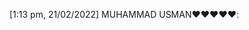 [1:13 pm, 21/02/2022] MUHAMMAD USMAN❤️❤️❤️❤️❤️: <!DOCTYPE html>
<html lang="en">

<head>
    <meta charset="UTF-8">
    <meta http-equiv="X-UA-Compatible" content="IE=edge">
    <meta name="viewport" content="width=device-width, initial-scale=1.0">
    <title>CV</title>
    <style>
        h1 {
            color: blue;
        }
        
        body {
            border: 2px solid black;
            outline: #FF8633 solid 10px;
            margin: 5%;
            padding: 20px;
            text-align: justify;
        }
    </style>



</head>

<body>
    <center>

        <h1><u> CURRICULUM-VITAE</u></h1>

    </center>
    <div class="cv">
        <div class="name">
            <table style="width: 100%;">
                <tr>

                    <td>
                        <h2> MUHAMMAD USMAN</h2>
                        <ul>

                            <li>
                                <b>Adress :</b> FCSC Sargodha Cantt</li>
                            <li><b>Cell no :</b> 03037552145</li>
                            <li> <b>Email :</b> usmanmani86542gmail.com</li>
                        </ul>
                    </td>


                    <td> <img src="D:\web development\usman.jpg" height="300px" width="300"></td>
                </tr>
            </table>

        </div><br>
        <center>

            <h1><u>OBJECTIVES</u></h1>
            <p style="margin-left:5%; margin-right: 5%;"> To utelize my Qualification and experience by accepting a more challenging job ant to enjoy my skills application in the dynamic and enthusiasticenviroment of theelite organization,by taking care oforganization's goals and objectives. To utelize
                my Qualification and experience by accepting a more challenging job ant to enjoy my skills application in the dynamic and enthusiasticenviroment of theelite organization,by taking care oforganization's goals and objectives.
            </p>




            <h1><u>PERDONAL INFORMATION</u></h1>

        </center>
        <ul>

            <li>
                <b>Father Name :</b> Sajjad Hussain Sajid</li>
            <li><b>D.O.B :</b> 06-06-2001</li>
            <li> <b>CNIC :</b> 37302-4986729-5</li>

            <li>
                <b>Domicile:</b> Punjab</li>
            <li><b>Religin :</b>Islam</li>
            <li> <b>Maritial Status:</b> Unmaried</li>

            <li>
                <b>Nationality :</b>Pakistani</li>
            <li><b>Language :</b>English,Urdu,Punjabi</li>


        </ul>
        <center>


            <h1><u>QUALIFICATIONS</u></h1>


            <table border="7px" style="padding: 5px; color:black; border-color:green; height: 90%; width: 70% ;">
                <tr>
                    <td><b>DIGREE/CERTIFICATE</b></td>
                    <td><b>MARKKS/CGPA</b></td>
                    <td><b>DIVISION</b></td>
                    <td><b>YEAR</b></td>
                    <td><b>INSTITUTE</b></td>
                </tr>
                <tr>
                    <td>Matric Science</td>
                    <td>856/1100</td>
                    <td>1st</td>
                    <td>2019</td>
                    <td>FBISE ISLAMABAD</td>
                </tr>
                <tr>
                    <td>ICS</td>
                    <td>928/1100</td>
                    <td>1st</td>
                    <td>2021</td>
                    <td>FBISE ISLAMABAD</td>
                </tr>

                <tr>
                    <td>BS(IT)</td>
                    <td></td>
                    <td></td>
                    <td>continue</td>
                    <td>UOS</td>
                </tr>


            </table>
            <h1><u>SKILLS AND EXPERIENCE</u></h1>
        </center>
        <ul>
            <li>Hardworking.</li>
            <li>Good Communication Skills.</li>
            <li>Ability to adjust in given Enviroment.</li>
            <li>1 year experience as a computer operator in Peak Freans EBM.</li>
            <li>3 Months experience as a Sales man in Peak Freans EBM. </li>



        </ul>
        <center>
            <h1><u>REFERENCE</u></h1>
        </center>
        <ul>
            <li>Reference will be furnished on demand.</li>
        </ul>








    </div>

</body>

</html>
